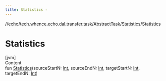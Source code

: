 ```yaml
---
title: Statistics -
---
```

//[echo](../../../index.md)/[tech.whence.echo.dal.transfer.task](../../index.md)/[AbstractTask](../index.md)/[Statistics](index.md)/[Statistics](-statistics.md)



# Statistics  
[jvm]  
Content  
fun [Statistics](-statistics.md)(sourceStartN: [Int](https://kotlinlang.org/api/latest/jvm/stdlib/kotlin/-int/index.html), sourceEndN: [Int](https://kotlinlang.org/api/latest/jvm/stdlib/kotlin/-int/index.html), targetStartN: [Int](https://kotlinlang.org/api/latest/jvm/stdlib/kotlin/-int/index.html), targetEndN: [Int](https://kotlinlang.org/api/latest/jvm/stdlib/kotlin/-int/index.html))  



